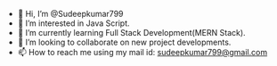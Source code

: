 - 👋 Hi, I’m @Sudeepkumar799
- 👀 I’m interested in Java Script.
- 🌱 I’m currently learning Full Stack Development(MERN Stack).
- 💞️ I’m looking to collaborate on new project developments.
- 📫 How to reach me using my mail id: sudeepkumar799@gmail.com

<!---
Sudeepkumar799/Sudeepkumar799 is a ✨ special ✨ repository because its `README.md` (this file) appears on your GitHub profile.
You can click the Preview link to take a look at your changes.
--->
